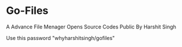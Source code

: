 # Go-Files
A Advance File Menager Opens Source Codes Public By Harshit Singh

Use this password "whyharshitsingh/gofiles"
